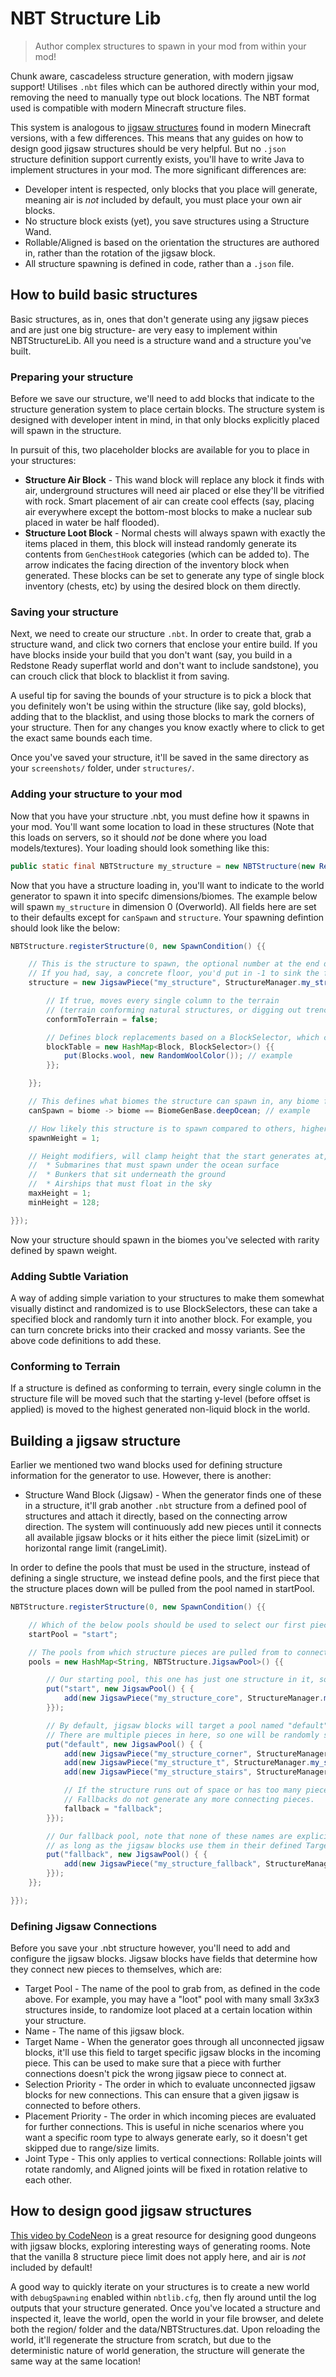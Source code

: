 # NBT Structure Lib
> Author complex structures to spawn in your mod from within your mod!

Chunk aware, cascadeless structure generation, with modern jigsaw support! Utilises `.nbt` files which can be authored directly within your mod, removing the need to manually type out block locations. The NBT format used is compatible with modern Minecraft structure files.

This system is analogous to [jigsaw structures](https://minecraft.wiki/w/Jigsaw_structure) found in modern Minecraft versions, with a few differences. This means that any guides on how to design good jigsaw structures should be very helpful. But no `.json` structure definition support currently exists, you'll have to write Java to implement structures in your mod. The more significant differences are:
* Developer intent is respected, only blocks that you place will generate, meaning air is _not_ included by default, you must place your own air blocks.
* No structure block exists (yet), you save structures using a Structure Wand.
* Rollable/Aligned is based on the orientation the structures are authored in, rather than the rotation of the jigsaw block.
* All structure spawning is defined in code, rather than a `.json` file.



## How to build basic structures
Basic structures, as in, ones that don't generate using any jigsaw pieces and are just one big structure- are very easy to implement within NBTStructureLib. All you need is a structure wand and a structure you've built.


### Preparing your structure
Before we save our structure, we'll need to add blocks that indicate to the structure generation system to place certain blocks. The structure system is designed with developer intent in mind, in that only blocks explicitly placed will spawn in the structure.

In pursuit of this, two placeholder blocks are available for you to place in your structures:

* **Structure Air Block** - This wand block will replace any block it finds with air, underground structures will need air placed or else they'll be vitrified with rock. Smart placement of air can create cool effects (say, placing air everywhere except the bottom-most blocks to make a nuclear sub placed in water be half flooded).
* **Structure Loot Block** - Normal chests will always spawn with exactly the items placed in them, this block will instead randomly generate its contents from `GenChestHook` categories (which can be added to). The arrow indicates the facing direction of the inventory block when generated. These blocks can be set to generate any type of single block inventory (chests, etc) by using the desired block on them directly.


### Saving your structure
Next, we need to create our structure `.nbt`. In order to create that, grab a structure wand, and click two corners that enclose your entire build. If you have blocks inside your build that you don't want (say, you build in a Redstone Ready superflat world and don't want to include sandstone), you can crouch click that block to blacklist it from saving.

A useful tip for saving the bounds of your structure is to pick a block that you definitely won't be using within the structure (like say, gold blocks), adding that to the blacklist, and using those blocks to mark the corners of your structure. Then for any changes you know exactly where to click to get the exact same bounds each time.

Once you've saved your structure, it'll be saved in the same directory as your `screenshots/` folder, under `structures/`.


### Adding your structure to your mod
Now that you have your structure .nbt, you must define how it spawns in your mod. You'll want some location to load in these structures (Note that this loads on servers, so it should _not_ be done where you load models/textures). Your loading should look something like this:

```java
public static final NBTStructure my_structure = new NBTStructure(new ResourceLocation(RefStrings.MODID, "structures/my_structure.nbt"));
```

Now that you have a structure loading in, you'll want to indicate to the world generator to spawn it into specifc dimensions/biomes. The example below will spawn `my_structure` in dimension 0 (Overworld). All fields here are set to their defaults except for `canSpawn` and `structure`. Your spawning defintion should look like the below:

```java
NBTStructure.registerStructure(0, new SpawnCondition() {{

	// This is the structure to spawn, the optional number at the end defines the y-offset of the piece.
	// If you had, say, a concrete floor, you'd put in -1 to sink the floor into the ground.
	structure = new JigsawPiece("my_structure", StructureManager.my_structure, 0) {{

		// If true, moves every single column to the terrain
		// (terrain conforming natural structures, or digging out trenches if negative and has air blocks)
		conformToTerrain = false;

		// Defines block replacements based on a BlockSelector, which can randomly pick new blocks
		blockTable = new HashMap<Block, BlockSelector>() {{
			put(Blocks.wool, new RandomWoolColor()); // example
		}};

	}};

	// This defines what biomes the structure can spawn in, any biome fields can be used, like temperature or height.
	canSpawn = biome -> biome == BiomeGenBase.deepOcean; // example

	// How likely this structure is to spawn compared to others, higher = more likely
	spawnWeight = 1;

	// Height modifiers, will clamp height that the start generates at, allowing for:
	//  * Submarines that must spawn under the ocean surface
	//  * Bunkers that sit underneath the ground
	//  * Airships that must float in the sky
	maxHeight = 1;
	minHeight = 128;

}});
```

Now your structure should spawn in the biomes you've selected with rarity defined by spawn weight.


### Adding Subtle Variation
A way of adding simple variation to your structures to make them somewhat visually distinct and randomized is to use BlockSelectors, these can take a specified block and randomly turn it into another block. For example, you can turn concrete bricks into their cracked and mossy variants. See the above code definitions to add these.


### Conforming to Terrain
If a structure is defined as conforming to terrain, every single column in the structure file will be moved such that the starting y-level (before offset is applied) is moved to the highest generated non-liquid block in the world.



## Building a jigsaw structure
Earlier we mentioned two wand blocks used for defining structure information for the generator to use. However, there is another:
* Structure Wand Block (Jigsaw) - When the generator finds one of these in a structure, it'll grab another `.nbt` structure from a defined pool of structures and attach it directly, based on the connecting arrow direction. The system will continuously add new pieces until it connects all available jigsaw blocks or it hits either the piece limit (sizeLimit) or horizontal range limit (rangeLimit).

In order to define the pools that must be used in the structure, instead of defining a single structure, we instead define pools, and the first piece that the structure places down will be pulled from the pool named in startPool.

```java
NBTStructure.registerStructure(0, new SpawnCondition() {{

	// Which of the below pools should be used to select our first piece.
	startPool = "start";

	// The pools from which structure pieces are pulled from to connect to a given jigsaw.
	pools = new HashMap<String, NBTStructure.JigsawPool>() {{

		// Our starting pool, this one has just one structure in it, so we'll always generate from the same piece.
		put("start", new JigsawPool() { {
			add(new JigsawPiece("my_structure_core", StructureManager.my_structure_core), 1);
		}});

		// By default, jigsaw blocks will target a pool named "default" to pull from, so it's easiest to use that name.
		// There are multiple pieces in here, so one will be randomly selected, based on weight
		put("default", new JigsawPool() { {
			add(new JigsawPiece("my_structure_corner", StructureManager.my_structure_corner), 2);
			add(new JigsawPiece("my_structure_t", StructureManager.my_structure_t), 3);
			add(new JigsawPiece("my_structure_stairs", StructureManager.my_structure_stairs), 1);

			// If the structure runs out of space or has too many pieces, it'll instead grab a piece from this pool.
			// Fallbacks do not generate any more connecting pieces.
			fallback = "fallback";
		}});

		// Our fallback pool, note that none of these names are explicit, they can be called whatever you want,
		// as long as the jigsaw blocks use them in their defined Target Pool.
		put("fallback", new JigsawPool() { {
			add(new JigsawPiece("my_structure_fallback", StructureManager.my_structure_fallback), 1);
		}});
	}};

}});
```


### Defining Jigsaw Connections

Before you save your .nbt structure however, you'll need to add and configure the jigsaw blocks. Jigsaw blocks have fields that determine how they connect new pieces to themselves, which are:

* Target Pool - The name of the pool to grab from, as defined in the code above. For example, you may have a "loot" pool with many small 3x3x3 structures inside, to randomize loot placed at a certain location within your structure.
* Name - The name of this jigsaw block.
* Target Name - When the generator goes through all unconnected jigsaw blocks, it'll use this field to target specific jigsaw blocks in the incoming piece. This can be used to make sure that a piece with further connections doesn't pick the wrong jigsaw piece to connect at.
* Selection Priority - The order in which to evaluate unconnected jigsaw blocks for new connections. This can ensure that a given jigsaw is connected to before others.
* Placement Priority - The order in which incoming pieces are evaluated for further connections. This is useful in niche scenarios where you want a specific room type to always generate early, so it doesn't get skipped due to range/size limits.
* Joint Type - This only applies to vertical connections: Rollable joints will rotate randomly, and Aligned joints will be fixed in rotation relative to each other.



## How to design good jigsaw structures
[This video by CodeNeon](https://www.youtube.com/watch?v=BIa_gqc93ok) is a great resource for designing good dungeons with jigsaw blocks, exploring interesting ways of generating rooms. Note that the vanilla 8 structure piece limit does not apply here, and air is _not_ included by default!

A good way to quickly iterate on your structures is to create a new world with `debugSpawning` enabled within `nbtlib.cfg`, then fly around until the log outputs that your structure generated. Once you've located a structure and inspected it, leave the world, open the world in your file browser, and delete both the region/ folder and the data/NBTStructures.dat. Upon reloading the world, it'll regenerate the structure from scratch, but due to the deterministic nature of world generation, the structure will generate the same way at the same location!